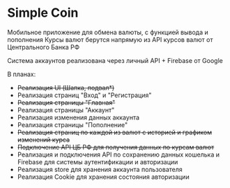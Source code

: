 # Simple Coin

Мобильное приложение для обмена валюты, с функцией вывода и пополнения
Курсы валют берутся напрямую из API курсов валют от Центрального Банка РФ

Система аккаунтов реализована через личный API + Firebase от Google

В планах:

- ~~Реализация UI (Шапка, подвал*)~~
- Реализация страниц "Вход" и "Регистрация"
- ~~Реализация страницы "Главная"~~
- Реализация страницы "Аккаунт"
- Реализация изменения данных аккаунта
- Реализация страницы "Пополнение"
- ~~Реализация страниц по каждой из валют с историей и графиком изменений курса~~
- ~~Подключение API ЦБ РФ для получения данных по курсам валют~~
- Реализация и подключения API по сохранению данных кошелька и Firebase для системы аутентификации и авторизации
- Реализация store для хранения аккаунта пользователя
- Реализация Cookie для хранения состояния авторизации
